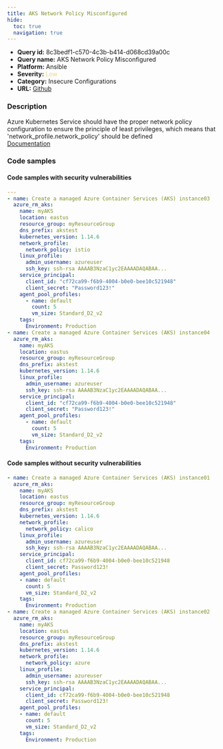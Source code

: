 ```yaml
---
title: AKS Network Policy Misconfigured
hide:
  toc: true
  navigation: true
---
```


<style>
  .highlight .hll {
    background-color: #ff171742;
  }
  .md-content {
    max-width: 1100px;
    margin: 0 auto;
  }
</style>

-   **Query id:** 8c3bedf1-c570-4c3b-b414-d068cd39a00c
-   **Query name:** AKS Network Policy Misconfigured
-   **Platform:** Ansible
-   **Severity:** <span style="color:#edd57e">Low</span>
-   **Category:** Insecure Configurations
-   **URL:** [Github](https://github.com/Checkmarx/kics/tree/master/assets/queries/ansible/azure/aks_network_policy_misconfigured)

### Description
Azure Kubernetes Service should have the proper network policy configuration to ensure the principle of least privileges, which means that 'network_profile.network_policy' should be defined<br>
[Documentation](https://docs.ansible.com/ansible/latest/collections/azure/azcollection/azure_rm_aks_module.html#parameter-network_profile/network_policy)

### Code samples
#### Code samples with security vulnerabilities
```yaml title="Positive test num. 1 - yaml file" hl_lines="24 10"
---
- name: Create a managed Azure Container Services (AKS) instance03
  azure_rm_aks:
    name: myAKS
    location: eastus
    resource_group: myResourceGroup
    dns_prefix: akstest
    kubernetes_version: 1.14.6
    network_profile:
      network_policy: istio
    linux_profile:
      admin_username: azureuser
      ssh_key: ssh-rsa AAAAB3NzaC1yc2EAAAADAQABAA...
    service_principal:
      client_id: "cf72ca99-f6b9-4004-b0e0-bee10c521948"
      client_secret: "Password123!"
    agent_pool_profiles:
      - name: default
        count: 5
        vm_size: Standard_D2_v2
    tags:
      Environment: Production
- name: Create a managed Azure Container Services (AKS) instance04
  azure_rm_aks:
    name: myAKS
    location: eastus
    resource_group: myResourceGroup
    dns_prefix: akstest
    kubernetes_version: 1.14.6
    linux_profile:
      admin_username: azureuser
      ssh_key: ssh-rsa AAAAB3NzaC1yc2EAAAADAQABAA...
    service_principal:
      client_id: "cf72ca99-f6b9-4004-b0e0-bee10c521948"
      client_secret: "Password123!"
    agent_pool_profiles:
      - name: default
        count: 5
        vm_size: Standard_D2_v2
    tags:
      Environment: Production

```


#### Code samples without security vulnerabilities
```yaml title="Negative test num. 1 - yaml file"
- name: Create a managed Azure Container Services (AKS) instance01
  azure_rm_aks:
    name: myAKS
    location: eastus
    resource_group: myResourceGroup
    dns_prefix: akstest
    kubernetes_version: 1.14.6
    network_profile:
      network_policy: calico
    linux_profile:
      admin_username: azureuser
      ssh_key: ssh-rsa AAAAB3NzaC1yc2EAAAADAQABAA...
    service_principal:
      client_id: cf72ca99-f6b9-4004-b0e0-bee10c521948
      client_secret: Password123!
    agent_pool_profiles:
    - name: default
      count: 5
      vm_size: Standard_D2_v2
    tags:
      Environment: Production
- name: Create a managed Azure Container Services (AKS) instance02
  azure_rm_aks:
    name: myAKS
    location: eastus
    resource_group: myResourceGroup
    dns_prefix: akstest
    kubernetes_version: 1.14.6
    network_profile:
      network_policy: azure
    linux_profile:
      admin_username: azureuser
      ssh_key: ssh-rsa AAAAB3NzaC1yc2EAAAADAQABAA...
    service_principal:
      client_id: cf72ca99-f6b9-4004-b0e0-bee10c521948
      client_secret: Password123!
    agent_pool_profiles:
    - name: default
      count: 5
      vm_size: Standard_D2_v2
    tags:
      Environment: Production

```
